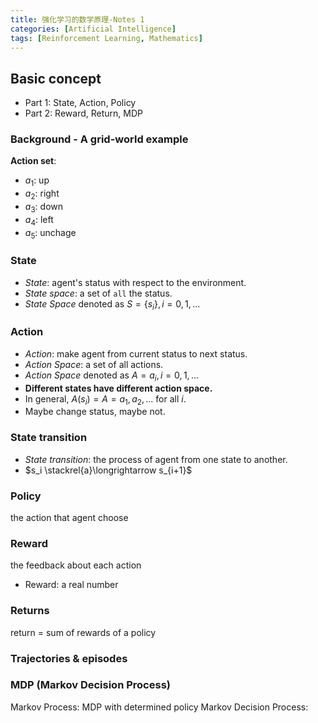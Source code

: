 ```yaml
---
title: 强化学习的数学原理-Notes 1
categories: [Artificial Intelligence]
tags: [Reinforcement Learning, Mathematics]
---
```


## Basic concept
- Part 1: State, Action, Policy
- Part 2: Reward, Return, MDP

### Background - A grid-world example

**Action set**:
- $a_1$: up
- $a_2$: right
- $a_3$: down
- $a_4$: left
- $a_5$: unchage

### State
- *State*: agent's status with respect to the environment.
- *State space*: a set of `all` the status.
- *State Space* denoted as $S = \{s_i\}, i = 0,1,...$

### Action
- *Action*: make agent from current status to next status.
- *Action Space*: a set of all actions.
- *Action Space* denoted as $A = {a_i}, i=0,1,...$
- **Different states have different action space.**
- In general, $A(s_i) = A = {a_1,a_2,...}$ for all $i$.
- Maybe change status, maybe not.

### State transition
- *State transition*: the process of agent from one state to another.
- $s_i \stackrel{a}\longrightarrow s_{i+1}$

### Policy
the action that agent choose

### Reward
the feedback about each action
- Reward: a real number

### Returns
return = sum of rewards of a policy

### Trajectories & episodes


### MDP (Markov Decision Process)

Markov Process: MDP with determined policy 
Markov Decision Process:
